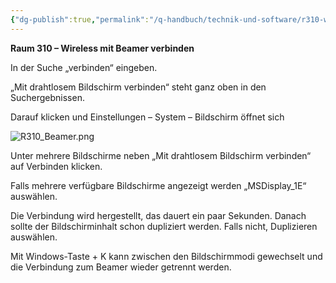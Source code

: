 ```yaml
---
{"dg-publish":true,"permalink":"/q-handbuch/technik-und-software/r310-wlan-beamer/"}
---
```


**Raum 310 – Wireless mit Beamer verbinden**

In der Suche „verbinden“ eingeben.

„Mit drahtlosem Bildschirm verbinden“ steht ganz oben in den Suchergebnissen.

Darauf klicken und Einstellungen – System – Bildschirm öffnet sich

![R310_Beamer.png](/img/user/Bilder/R310_Beamer.png)

Unter mehrere Bildschirme neben „Mit drahtlosem Bildschirm verbinden“ auf Verbinden klicken.

Falls mehrere verfügbare Bildschirme angezeigt werden „MSDisplay_1E“ auswählen.

Die Verbindung wird hergestellt, das dauert ein paar Sekunden. Danach sollte der Bildschirminhalt schon dupliziert werden. Falls nicht, Duplizieren auswählen.

Mit Windows-Taste + K kann zwischen den Bildschirmmodi gewechselt und die Verbindung zum Beamer wieder getrennt werden.